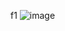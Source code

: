f1
![image](https://github.com/Brian1155/Brian/assets/162284279/4909bb4d-b3dc-428e-b154-3fe3dc39ca91)
